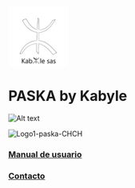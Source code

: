 
  
<!---![LogoKabyle-Sinfondo-palabraKabYle](https://github.com/kabyleuy/kabyle2/blob/main/resources/LogoKabyle-Sinfondo-palabraKabYle.png?raw=true)--->
<!---![PalabraKabyle](resources/LogoKabyle-Sinfondo-palabraKabYle.png)--->

<img
  width="120"
  src="resources/LogoKabyle-Sinfondo-palabraKabYle.png"
  alt="Alt text"
  title="Optional title"
  style="display: inline-block; margin: 0 auto; max-width: 300px">

# PASKA by Kabyle
<img
  width="120"
  src="resources/Logo1-paska-CHCH.png"
  alt="Alt text"
  title="Optional title"
  style="display: inline-block; margin: 0 auto; max-width: 300px">
  
![Logo1-paska-CHCH](https://user-images.githubusercontent.com/111294790/187100277-dbd68fe2-9f6e-4175-b8bc-5bff73e4aed4.jpg)

### [Manual de usuario](./ManualUsuario_caratula.md)

### [Contacto](./Contacto.md)
 
